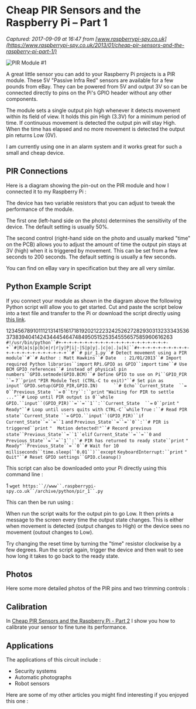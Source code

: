 # Cheap PIR Sensors and the Raspberry Pi – Part 1

_Captured: 2017-09-09 at 16:47 from [www.raspberrypi-spy.co.uk](https://www.raspberrypi-spy.co.uk/2013/01/cheap-pir-sensors-and-the-raspberry-pi-part-1/)_

![PIR Module #1](https://www.raspberrypi-spy.co.uk/wp-content/uploads/2013/01/pir_module_1-702x336.jpg)

A great little sensor you can add to your Raspberry Pi projects is a PIR module. These 5V "Passive Infra Red" sensors are available for a few pounds from eBay. They can be powered from 5V and output 3V so can be connected directly to pins on the Pi's GPIO header without any other components.

The module sets a single output pin high whenever it detects movement within its field of view. It holds this pin High (3.3V) for a minimum period of time. If continuous movement is detected the output pin will stay High. When the time has elapsed and no more movement is detected the output pin returns Low (0V).

I am currently using one in an alarm system and it works great for such a small and cheap device.

## PIR Connections

Here is a diagram showing the pin-out on the PIR module and how I connected it to my Raspberry Pi :

The device has two variable resistors that you can adjust to tweak the performance of the module.

The first one (left-hand side on the photo) determines the sensitivity of the device. The default setting is usually 50%.

The second control (right-hand side on the photo and usually marked "time" on the PCB) allows you to adjust the amount of time the output pin stays at 3V (high) when it is triggered by movement. This can be set from a few seconds to 200 seconds. The default setting is usually a few seconds.

You can find on eBay vary in specification but they are all very similar.

## Python Example Script

If you connect your module as shown in the diagram above the following Python script will allow you to get started. Cut and paste the script below into a text file and transfer to the Pi or download the script directly using [this link](https://www.raspberrypi-spy.co.uk/archive/python/pir_1.py).

123456789101112131415161718192021222324252627282930313233343536373839404142434445464748495051525354555657585960616263
`#!/usr/bin/python``#+-+-+-+-+-+-+-+-+-+-+-+-+-+-+-+-+-+-+-+-+-+``#|R|a|s|p|b|e|r|r|y|P|i|-|S|p|y|.|c|o|.|u|k|``#+-+-+-+-+-+-+-+-+-+-+-+-+-+-+-+-+-+-+-+-+-+``#``# pir_1.py``# Detect movement using a PIR module``#``# Author : Matt Hawkins``# Date   : 21/01/2013``# Import required Python libraries``import` `RPi.GPIO as GPIO``import` `time``# Use BCM GPIO references``# instead of physical pin numbers``GPIO.setmode(GPIO.BCM)``# Define GPIO to use on Pi``GPIO_PIR ``=` `7``print` `"PIR Module Test (CTRL-C to exit)"``# Set pin as input``GPIO.setup(GPIO_PIR,GPIO.IN)      ``# Echo``Current_State  ``=` `0``Previous_State ``=` `0``try``:``print` `"Waiting for PIR to settle ..."``# Loop until PIR output is 0``while` `GPIO.``input``(GPIO_PIR)``=``=``1``:``Current_State  ``=` `0``print` `"  Ready"``# Loop until users quits with CTRL-C``while` `True` `:``# Read PIR state``Current_State ``=` `GPIO.``input``(GPIO_PIR)``if` `Current_State``=``=``1` `and` `Previous_State``=``=``0``:``# PIR is triggered``print` `"  Motion detected!"``# Record previous state``Previous_State``=``1``elif` `Current_State``=``=``0` `and` `Previous_State``=``=``1``:``# PIR has returned to ready state``print` `"  Ready"``Previous_State``=``0``# Wait for 10 milliseconds``time.sleep(``0.01``)``except` `KeyboardInterrupt:``print` `"  Quit"``# Reset GPIO settings``GPIO.cleanup()`

This script can also be downloaded onto your Pi directly using this command line :

1
`wget https:``//www``.raspberrypi-spy.co.uk``/archive/python/pir_1``.py`

This can then be run using :

When run the script waits for the output pin to go Low. It then prints a message to the screen every time the output state changes. This is either when movement is detected (output changes to High) or the device sees no movement (outout changes to Low).

Try changing the reset time by turning the "time" resistor clockwise by a few degrees. Run the script again, trigger the device and then wait to see how long it takes to go back to the ready state.

## Photos

Here some more detailed photos of the PIR pins and two trimming controls :

## Calibration

In [Cheap PIR Sensors and the Raspberry Pi - Part 2](https://www.raspberrypi-spy.co.uk/2013/02/cheap-pir-sensors-and-the-raspberry-pi-part-2/) I show you how to calibrate your sensor to fine tune its performance.

## Applications

The applications of this circuit include :

  * Security systems
  * Automatic photographs
  * Robot sensors

Here are some of my other articles you might find interesting if you enjoyed this one :
